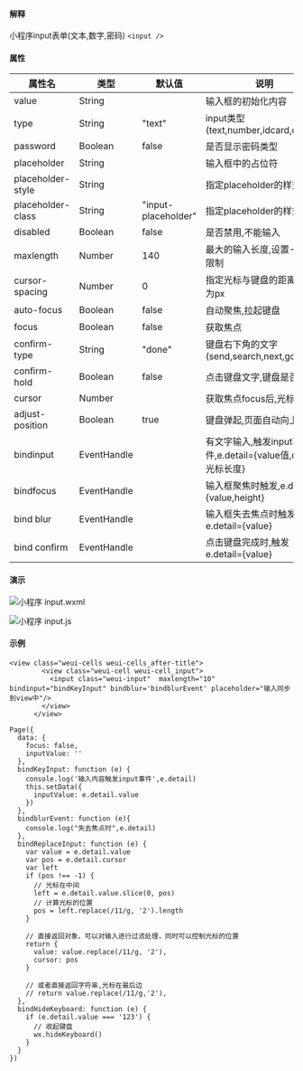 #### 解释
小程序input表单(文本,数字,密码)
`<input />`
#### 属性
| 属性名            | 类型        | 默认值              | 说明                                                       |
|-------------------|-------------|---------------------|------------------------------------------------------------|
| value             | String      |                     | 输入框的初始化内容                                         |
| type              | String      | "text"              | input类型(text,number,idcard,digit)                        |
| password          | Boolean     | false               | 是否显示密码类型                                           |
| placeholder       | String      |                     | 输入框中的占位符                                           |
| placeholder-style | String      |                     | 指定placeholder的样式                                      |
| placeholder-class | String      | "input-placeholder" | 指定placeholder的样式类                                    |
| disabled          | Boolean     | false               | 是否禁用,不能输入                                          |
| maxlength         | Number      | 140                 | 最大的输入长度,设置-1时无限制                              |
| cursor-spacing    | Number      | 0                   | 指定光标与键盘的距离,单位为px                              |
| auto-focus        | Boolean     | false               | 自动聚焦,拉起键盘                                          |
| focus             | Boolean     | false               | 获取焦点                                                   |
| confirm-type      | String      | "done"              | 键盘右下角的文字(send,search,next,go,done)                 |
| confirm-hold      | Boolean     | false               | 点击键盘文字,键盘是否收起                                  |
| cursor            | Number      |                     | 获取焦点focus后,光标位置                                   |
| adjust-position   | Boolean     | true                | 键盘弹起,页面自动向上推动                                  |
| bindinput         | EventHandle |                     | 有文字输入,触发input事件,e.detail={value值,cursor光标长度} |
| bindfocus         | EventHandle |                     | 输入框聚焦时触发,e.detail={value,height}                   |
| bind blur         | EventHandle |                     | 输入框失去焦点时触发e.detail={value}                       |
| bind confirm      | EventHandle |                     | 点击键盘完成时,触发e.detail={value}                        |
#### 演示

![小程序 input.wxml](https://upload-images.jianshu.io/upload_images/2073711-c60c4d5f9e206fb4.png?imageMogr2/auto-orient/strip%7CimageView2/2/w/1240)

![小程序 input.js](https://upload-images.jianshu.io/upload_images/2073711-7819c381d7eb089c.png?imageMogr2/auto-orient/strip%7CimageView2/2/w/1240)

#### 示例

```
<view class="weui-cells weui-cells_after-title">
        <view class="weui-cell weui-cell_input">
          <input class="weui-input"  maxlength="10" bindinput="bindKeyInput" bindblur='bindblurEvent' placeholder="输入同步到view中"/>
        </view>
      </view>
```
```
Page({
  data: {
    focus: false,
    inputValue: ''
  },
  bindKeyInput: function (e) {
    console.log('输入内容触发input事件',e.detail)
    this.setData({
      inputValue: e.detail.value
    })
  },
  bindblurEvent: function (e){
    console.log("失去焦点时",e.detail)
  },
  bindReplaceInput: function (e) {
    var value = e.detail.value
    var pos = e.detail.cursor
    var left
    if (pos !== -1) {
      // 光标在中间
      left = e.detail.value.slice(0, pos)
      // 计算光标的位置
      pos = left.replace(/11/g, '2').length
    }

    // 直接返回对象，可以对输入进行过滤处理，同时可以控制光标的位置
    return {
      value: value.replace(/11/g, '2'),
      cursor: pos
    }

    // 或者直接返回字符串,光标在最后边
    // return value.replace(/11/g,'2'),
  },
  bindHideKeyboard: function (e) {
    if (e.detail.value === '123') {
      // 收起键盘
      wx.hideKeyboard()
    }
  }
})

```